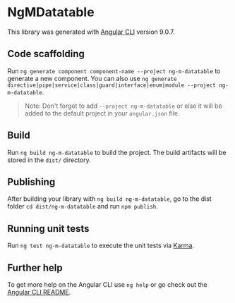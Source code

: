 # NgMDatatable

This library was generated with [Angular CLI](https://github.com/angular/angular-cli) version 9.0.7.

## Code scaffolding

Run `ng generate component component-name --project ng-m-datatable` to generate a new component. You can also use `ng generate directive|pipe|service|class|guard|interface|enum|module --project ng-m-datatable`.
> Note: Don't forget to add `--project ng-m-datatable` or else it will be added to the default project in your `angular.json` file. 

## Build

Run `ng build ng-m-datatable` to build the project. The build artifacts will be stored in the `dist/` directory.

## Publishing

After building your library with `ng build ng-m-datatable`, go to the dist folder `cd dist/ng-m-datatable` and run `npm publish`.

## Running unit tests

Run `ng test ng-m-datatable` to execute the unit tests via [Karma](https://karma-runner.github.io).

## Further help

To get more help on the Angular CLI use `ng help` or go check out the [Angular CLI README](https://github.com/angular/angular-cli/blob/master/README.md).
